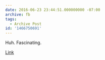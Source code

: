 ```yaml
---
date: 2016-06-23 23:44:51.000000000 -07:00
archive: fb
tags: 
  - Archive Post
id: '1466750691'
---
```


Huh. Fascinating.

[Link](http://www.themill.com/portfolio/3002/the-blackbird®)
